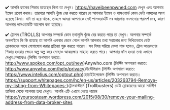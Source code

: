 


✔ আপনি হ্যাকের শিকার হয়েছেন কিনা তা দেখুন। https://haveibeenpwned.com দেখুন এবং আপনার ইমেল প্রবেশ করান। তারপরে আপনি খুঁজে বের করতে পারেন যে আপনার ইমেল ও পাসওয়ার্ড কোন ডেটা লঙ্ঘনের অংশ হয়েছে কিনা। যদি তা হয়ে থাকে, তাহলে আমরা আপনাকে সেই পাসওয়ার্ডটি সব জায়গায় বদলানোর পরামর্শ দেব, কারণ আপনার পাসওয়ার্ডটি আপোস করা হয়েছে।

✔  ট্রোলস (TROLLS) আপনার সম্পর্কে কোন তথ্যগুলি খুঁজে বের করতে পারে তা দেখুন। আপনার সম্পর্কে অনলাইনে কি কি রয়েছে তা আপনি একবার জেনে গেলে আপনি আপনার তথ্য সরানোর জন্য লিখিতভাবে ডেটা ব্রোকারদের সাথে যোগাযোগ করার প্রক্রিয়া শুরু করতে পারেন। সব বিষয় সরিয়ে ফেলা শক্ত হলেও, ট্রোল আক্রমণের শিকার হওয়ার ক্ষেত্রে অল্প অল্প করে মোছাও আত্মরক্ষায় সাহায্য করতে পারে। আপনার ফাঁস হওয়া তথ্য এখানে দেখুন:স্পোকেও (লিস্টিং অপসারণ করতে: http://www.spokeo.com/opt_out/new)Anywho.com (লিস্টিং অপসারণ করতে: http://www.anywho.com/help/privacy)ইন্টেলিয়াস (লিস্টিং অপসারণ করতে:  https://www.intelius.com/optout.php)হোয়াইটপেজেস (লিস্টিং অপসারণ করতে:: https://support.whitepages.com/hc/en-us/articles/203263794-Remove-my-listing-from-Whitepages-)ট্রোলবাস্টার্সে (Trollbusters) ডেটা ব্রোকারদের আরো সর্বাঙ্গীণ তালিকা থেকে আপনার তথ্য দেখুন। আপনি এটি এখানে পেতে পারেন https://yoursosteam.wordpress.com/2015/08/30/remove-your-mailing-address-from-data-broker-sites